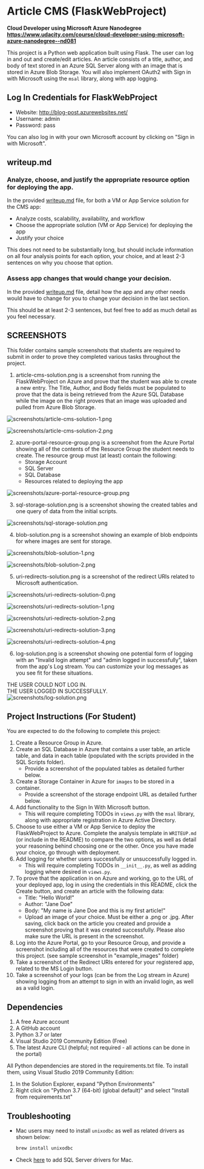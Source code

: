 # Article CMS (FlaskWebProject)

**Cloud Developer using Microsoft Azure Nanodegree<br/>
https://www.udacity.com/course/cloud-developer-using-microsoft-azure-nanodegree--nd081**

This project is a Python web application built using Flask. The user can log in and out and create/edit articles. An article consists of a title, author, and body of text stored in an Azure SQL Server along with an image that is stored in Azure Blob Storage. You will also implement OAuth2 with Sign in with Microsoft using the `msal` library, along with app logging.

## Log In Credentials for FlaskWebProject

- Website: http://blog-post.azurewebsites.net/
- Username: admin
- Password: pass

You can also log in with your own Microsoft account by clicking on "Sign in with Microsoft".

## writeup.md

### Analyze, choose, and justify the appropriate resource option for deploying the app.

In the provided [writeup.md](writeup.md) file, for both a VM or App Service solution for the CMS app:

- Analyze costs, scalability, availability, and workflow
- Choose the appropriate solution (VM or App Service) for deploying the app
- Justify your choice

This does not need to be substantially long, but should include information on all four analysis points for each option, your choice, and at least 2-3 sentences on why you choose that option.

### Assess app changes that would change your decision.

In the provided [writeup.md](writeup.md) file, detail how the app and any other needs would have to change for you to change your decision in the last section.

This should be at least 2-3 sentences, but feel free to add as much detail as you feel necessary.

## SCREENSHOTS

This folder contains sample screenshots that students are required to submit in order to prove they completed various tasks throughout the project.

1. article-cms-solution.png is a screenshot from running the FlaskWebProject on Azure and prove that the student was able to create a new entry. The Title, Author, and Body fields must be populated to prove that the data is being retrieved from the Azure SQL Database while the image on the right proves that an image was uploaded and pulled from Azure Blob Storage.

![screenshots/article-cms-solution-1.png](screenshots/article-cms-solution-1.png)

![screenshots/article-cms-solution-2.png](screenshots/article-cms-solution-2.png)

2. azure-portal-resource-group.png is a screenshot from the Azure Portal showing all of the contents of the Resource Group the student needs to create. The resource group must (at least) contain the following:
	- Storage Account
	- SQL Server
	- SQL Database
	- Resources related to deploying the app
	
![screenshots/azure-portal-resource-group.png](screenshots/azure-portal-resource-group.png)
	
3. sql-storage-solution.png is a screenshot showing the created tables and one query of data from the initial scripts.

![screenshots/sql-storage-solution.png](screenshots/sql-storage-solution.png)

4. blob-solution.png is a screenshot showing an example of blob endpoints for where images are sent for storage.

![screenshots/blob-solution-1.png](screenshots/blob-solution-1.png)

![screenshots/blob-solution-2.png](screenshots/blob-solution-2.png)

5. uri-redirects-solution.png is a screenshot of the redirect URIs related to Microsoft authentication.

![screenshots/uri-redirects-solution-0.png](screenshots/uri-redirects-solution-0.png)

![screenshots/uri-redirects-solution-1.png](screenshots/uri-redirects-solution-1.png)

![screenshots/uri-redirects-solution-2.png](screenshots/uri-redirects-solution-2.png)

![screenshots/uri-redirects-solution-3.png](screenshots/uri-redirects-solution-3.png)

![screenshots/uri-redirects-solution-4.png](screenshots/uri-redirects-solution-4.png)

6. log-solution.png is a screenshot showing one potential form of logging with an "Invalid login attempt" and "admin logged in successfully", taken from the app's Log stream. You can customize your log messages as you see fit for these situations.

THE USER <User admin> COULD NOT LOG IN.<br/>
THE USER <User admin> LOGGED IN SUCCESSFULLY.<br/>
![screenshots/log-solution.png](screenshots/log-solution.png)

## Project Instructions (For Student)

You are expected to do the following to complete this project:
1. Create a Resource Group in Azure.
2. Create an SQL Database in Azure that contains a user table, an article table, and data in each table (populated with the scripts provided in the SQL Scripts folder).
    - Provide a screenshot of the populated tables as detailed further below.
3. Create a Storage Container in Azure for `images` to be stored in a container.
    - Provide a screenshot of the storage endpoint URL as detailed further below.
4. Add functionality to the Sign In With Microsoft button. 
    - This will require completing TODOs in `views.py` with the `msal` library, along with appropriate registration in Azure Active Directory.
5. Choose to use either a VM or App Service to deploy the FlaskWebProject to Azure. Complete the analysis template in `WRITEUP.md` (or include in the README) to compare the two options, as well as detail your reasoning behind choosing one or the other. Once you have made your choice, go through with deployment.
6. Add logging for whether users successfully or unsuccessfully logged in.
    - This will require completing TODOs in `__init__.py`, as well as adding logging where desired in `views.py`.
7. To prove that the application in on Azure and working, go to the URL of your deployed app, log in using the credentials in this README, click the Create button, and create an article with the following data:
	- Title: "Hello World!"
	- Author: "Jane Doe"
	- Body: "My name is Jane Doe and this is my first article!"
	- Upload an image of your choice. Must be either a .png or .jpg.
   After saving, click back on the article you created and provide a screenshot proving that it was created successfully. Please also make sure the URL is present in the screenshot.
8. Log into the Azure Portal, go to your Resource Group, and provide a screenshot including all of the resources that were created to complete this project. (see sample screenshot in "example_images" folder)
9. Take a screenshot of the Redirect URIs entered for your registered app, related to the MS Login button.
10. Take a screenshot of your logs (can be from the Log stream in Azure) showing logging from an attempt to sign in with an invalid login, as well as a valid login.

## Dependencies

1. A free Azure account
2. A GitHub account
3. Python 3.7 or later
4. Visual Studio 2019 Community Edition (Free)
5. The latest Azure CLI (helpful; not required - all actions can be done in the portal)

All Python dependencies are stored in the requirements.txt file. To install them, using Visual Studio 2019 Community Edition:
1. In the Solution Explorer, expand "Python Environments"
2. Right click on "Python 3.7 (64-bit) (global default)" and select "Install from requirements.txt"

## Troubleshooting

- Mac users may need to install `unixodbc` as well as related drivers as shown below:
    ```bash
    brew install unixodbc
    ```
- Check [here](https://docs.microsoft.com/en-us/sql/connect/odbc/linux-mac/install-microsoft-odbc-driver-sql-server-macos?view=sql-server-ver15) to add SQL Server drivers for Mac.
